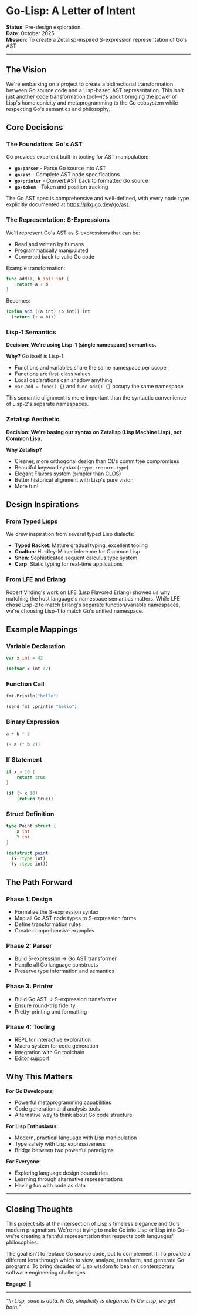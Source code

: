 # Go-Lisp: A Letter of Intent

**Status**: Pre-design exploration  
**Date**: October 2025  
**Mission**: To create a Zetalisp-inspired S-expression representation of Go's AST

---

## The Vision

We're embarking on a project to create a bidirectional transformation between Go source code and a Lisp-based AST representation. This isn't just another code transformation tool—it's about bringing the power of Lisp's homoiconicity and metaprogramming to the Go ecosystem while respecting Go's semantics and philosophy.

## Core Decisions

### The Foundation: Go's AST

Go provides excellent built-in tooling for AST manipulation:

- **`go/parser`** - Parse Go source into AST
- **`go/ast`** - Complete AST node specifications
- **`go/printer`** - Convert AST back to formatted Go source
- **`go/token`** - Token and position tracking

The Go AST spec is comprehensive and well-defined, with every node type explicitly documented at https://pkg.go.dev/go/ast.

### The Representation: S-Expressions

We'll represent Go's AST as S-expressions that can be:
- Read and written by humans
- Programmatically manipulated
- Converted back to valid Go code

Example transformation:
```go
func add(a, b int) int {
    return a + b
}
```

Becomes:
```lisp
(defun add ((a int) (b int)) int
  (return (+ a b)))
```

### Lisp-1 Semantics

**Decision: We're using Lisp-1 (single namespace) semantics.**

**Why?** Go itself is Lisp-1:
- Functions and variables share the same namespace per scope
- Functions are first-class values
- Local declarations can shadow anything
- `var add = func() {}` and `func add() {}` occupy the same namespace

This semantic alignment is more important than the syntactic convenience of Lisp-2's separate namespaces.

### Zetalisp Aesthetic

**Decision: We're basing our syntax on Zetalisp (Lisp Machine Lisp), not Common Lisp.**

**Why Zetalisp?**
- Cleaner, more orthogonal design than CL's committee compromises
- Beautiful keyword syntax (`:type`, `:return-type`)
- Elegant Flavors system (simpler than CLOS)
- Better historical alignment with Lisp's pure vision
- More fun!

## Design Inspirations

### From Typed Lisps

We drew inspiration from several typed Lisp dialects:

- **Typed Racket**: Mature gradual typing, excellent tooling
- **Coalton**: Hindley-Milner inference for Common Lisp
- **Shen**: Sophisticated sequent calculus type system
- **Carp**: Static typing for real-time applications

### From LFE and Erlang

Robert Virding's work on LFE (Lisp Flavored Erlang) showed us why matching the host language's namespace semantics matters. While LFE chose Lisp-2 to match Erlang's separate function/variable namespaces, we're choosing Lisp-1 to match Go's unified namespace.

## Example Mappings

### Variable Declaration
```go
var x int = 42
```
```lisp
(defvar x int 42)
```

### Function Call
```go
fmt.Println("hello")
```
```lisp
(send fmt :println "hello")
```

### Binary Expression
```go
a + b * 2
```
```lisp
(+ a (* b 2))
```

### If Statement
```go
if x > 10 {
    return true
}
```
```lisp
(if (> x 10)
    (return true))
```

### Struct Definition
```go
type Point struct {
    X int
    Y int
}
```
```lisp
(defstruct point
  (x :type int)
  (y :type int))
```

## The Path Forward

### Phase 1: Design
- Formalize the S-expression syntax
- Map all Go AST node types to S-expression forms
- Define transformation rules
- Create comprehensive examples

### Phase 2: Parser
- Build S-expression → Go AST transformer
- Handle all Go language constructs
- Preserve type information and semantics

### Phase 3: Printer
- Build Go AST → S-expression transformer
- Ensure round-trip fidelity
- Pretty-printing and formatting

### Phase 4: Tooling
- REPL for interactive exploration
- Macro system for code generation
- Integration with Go toolchain
- Editor support

## Why This Matters

**For Go Developers:**
- Powerful metaprogramming capabilities
- Code generation and analysis tools
- Alternative way to think about Go code structure

**For Lisp Enthusiasts:**
- Modern, practical language with Lisp manipulation
- Type safety with Lisp expressiveness
- Bridge between two powerful paradigms

**For Everyone:**
- Exploring language design boundaries
- Learning through alternative representations
- Having fun with code as data

---

## Closing Thoughts

This project sits at the intersection of Lisp's timeless elegance and Go's modern pragmatism. We're not trying to make Go into Lisp or Lisp into Go—we're creating a faithful representation that respects both languages' philosophies.

The goal isn't to replace Go source code, but to complement it. To provide a different lens through which to view, analyze, transform, and generate Go programs. To bring decades of Lisp wisdom to bear on contemporary software engineering challenges.

**Engage!** 🚀

---

*"In Lisp, code is data. In Go, simplicity is elegance. In Go-Lisp, we get both."*